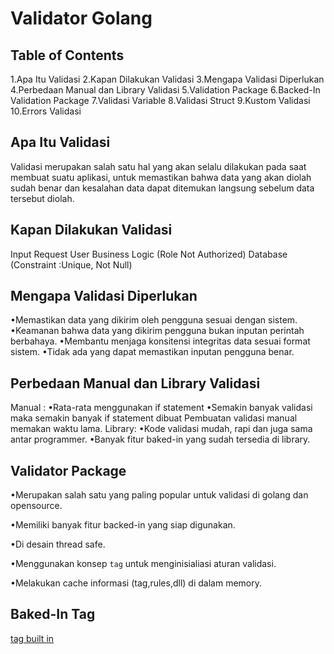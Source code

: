 # Validator Golang

## Table of Contents

1.Apa Itu Validasi
2.Kapan Dilakukan  Validasi
3.Mengapa  Validasi  Diperlukan
4.Perbedaan Manual dan Library Validasi
5.Validation Package
6.Backed-In Validation Package
7.Validasi Variable
8.Validasi Struct
9.Kustom Validasi
10.Errors Validasi

## Apa Itu Validasi
Validasi  merupakan salah satu  hal yang akan  selalu  dilakukan pada saat  membuat  suatu  aplikasi, untuk  memastikan  bahwa data yang akan  diolah  sudah  benar dan kesalahan data dapat  ditemukan  langsung  sebelum data tersebut  diolah.

## Kapan Dilakukan Validasi
Input Request User
Business Logic (Role Not Authorized)
Database (Constraint :Unique, Not Null)
## Mengapa  Validasi  Diperlukan
•Memastikan data yang dikirim oleh pengguna  sesuai  dengan  sistem.
•Keamanan  bahwa data yang dikirim  pengguna  bukan  inputan  perintah  berbahaya.
•Membantu  menjaga  konsitensi  integritas data sesuai format sistem.
•Tidak ada yang dapat  memastikan  inputan  pengguna  benar.

## Perbedaan Manual dan Library Validasi
Manual : 
•Rata-rata menggunakan if statement
•Semakin  banyak  validasi  maka  semakin  banyak if statement dibuat
Pembuatan  validasi manual memakan  waktu lama.
Library:
•Kode validasi  mudah, rapi dan juga sama  antar programmer.
•Banyak fitur baked-in yang sudah  tersedia di library.

## Validator Package
•Merupakan salah satu yang paling popular untuk  validasi di golang dan opensource.

•Memiliki  banyak  fitur backed-in yang siap  digunakan.

•Di desain thread safe.

•Menggunakan  konsep `tag` untuk  menginisialiasi  aturan  validasi.

•Melakukan cache informasi (tag,rules,dll) di dalam memory.

## Baked-In Tag
[tag built in](https://pkg.go.dev/github.com/go-playground/validator/v10#section-readme)


<!--stackedit_data:
eyJoaXN0b3J5IjpbNDA0OTY3NTA5LC0yMDg4NzQ2NjEyXX0=
-->